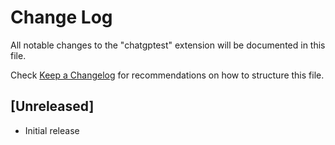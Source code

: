 # Change Log

All notable changes to the "chatgptest" extension will be documented in this file.

Check [Keep a Changelog](http://keepachangelog.com/) for recommendations on how to structure this file.

## [Unreleased]

- Initial release